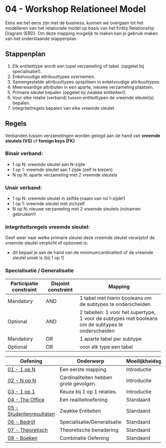 # 04 - Workshop Relationeel Model

Eens we het eens zijn met de business, kunnen we overgaan tot het modelleren van het relationele model op basis van het Entity Relationship Diagram (ERD). Om deze mapping mogelijk te maken kan je gebruik maken van het onderstaande stappenplan.

## Stappenplan​
1. Elk entiteittype wordt een tupel verzameling of tabel ​
(opgelet bij specialisatie!).​
2. Enkelvoudige attribuuttypes overnemen.​
3. Samengestelde attribuuttypes opsplitsen in enkelvoudige attribuuttypes.​
4. Meerwaardige attributen in een aparte, nieuwe verzameling plaatsen.​
5. Primaire sleutel bepalen (opgelet bij zwakke entiteiten!).​
6. Voor elke relatie (verband) tussen entiteittypen de vreemde sleutel(s) bepalen.​
7. Integriteitregels bepalen van elke vreemde sleutel.​

## Regels
Verbanden tussen verzamelingen worden gelegd aan de hand van **vreemde sleutels (VS)** of **foreign keys (FK)**. 

### Binair verband:​
- 1 op N: vreemde sleutel aan N-zijde​
- 1 op 1: vreemde sleutel aan 1 zijde (zelf te kiezen)
- N op N: aparte verzameling met 2 vreemde sleutels​

### Unair verband: ​
- 1 op N: vreemde sleutel in zelfde (naam van rol 1-zijde!)​
- 1 op 1: vreemde sleutel met zichzelf​
- N op N: nieuwe verzameling met 2 vreemde sleutels (rolnamen gebruiken!)

### Integriteitsregels vreemde sleutel:​
Geef weer naar welke primaire sleutel deze vreemde sleutel verwijst​ of de vreemde sleutel verplicht of optioneel is: ​
- dit bepaal je aan de hand van de minimumcardinaliteit​ of de vreemde sleutel uniek is (bij 1 op 1)​

### Specialisatie / Generalisatie
| Participatie  constraint 	| Disjoint  constraint 	| Mapping                                                                                             	|
|--------------------------	|----------------------	|-----------------------------------------------------------------------------------------------------	|
| Mandatory                	| AND                  	| 1 tabel met hierin  booleans  om de subtypes te onderscheiden                                       	|
| Optional                 	| AND                  	| 2 tabellen: 1 voor het supertype, 1 voor de subtypes met  booleans  om de subtypes te onderscheiden 	|
| Mandatory                	| OR                   	| 1 aparte tabel per subtype                                                                          	|
| Optional                 	| OR                   	| voor elk type een tabel                                                                             	|

| Oefening | Onderwerp | Moeilijkheidsgraad |
| ------------------------------------------------------- | ------------------------------------------  | ----------- |
| [01 - 1 op N](exercises/exercise-1.md)                  | Een eerste mapping.                         | Introductie |
| [02 - N op N](exercises/exercise-2.md)                  | Cardinaliteiten hebben grote gevolgen.      | Introductie |
| [03 - 1 op 1](exercises/exercise-3.md)                  | Keuze bij 1 op 1 relaties.                  | Introductie |
| [04 - The Office](exercises/exercise-4.md)              | Een realiteitoefening                       | Standaard   |
| [05 - Studentenresultaten](exercises/exercise-5.md)     | Zwakke Entiteiten                           | Standaard   |
| [06 - Bedrijf](exercises/exercise-6.md)                 | Specialisatie/Generalisatie                 | Standaard   |
| [07 - Theoretisch](exercises/exercise-7.md)             | Theoretische benadering                     | Standaard   |
| [08 - Boeken](exercises/exercise-8.md)                  | Combinatie Oefening                         | Standaard   |

